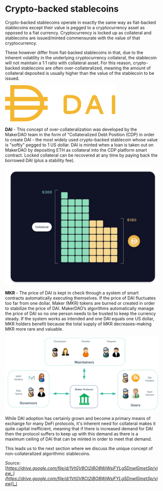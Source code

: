 # Crypto-backed stablecoins

Crypto-backed stablecoins operate in exactly the same way as fiat-backed stablecoins except their value is pegged to a cryptocurrency asset as opposed to a fiat currency. Cryptocurrency is locked up as collateral and stablecoins are issued/minted commensurate with the value of that cryptocurrency.

These however differ from fiat-backed stablecoins in that, due to the inherent volatility in the underlying cryptocurrency collateral, the stablecoin will not maintain a 1:1 ratio with collateral asset. For this reason, crypto-backed stablecoins are often over-collateralized, meaning the amount of collateral deposited is usually higher than the value of the stablecoin to be issued.

![](../.gitbook/assets/image%20%2823%29.png)

**DAI** - This concept of over-collateralization was developed by the MakerDAO team in the form of "Collateralized Debt Position \(CDP\) in order to create DAI - the most widely used crypto-backed stablecoin whose value is "softly" pegged to 1 US dollar. DAI is minted when a loan is taken out on MakerDAO by depositing ETH as collateral into the CDP platform smart contract. Locked collateral can be recovered at any time by paying back the borrowed DAI \(plus a stability fee\).

![](../.gitbook/assets/image%20%2893%29.png)

**MKR** - The price of DAI is kept in check through a system of smart contracts automatically executing themselves. If the price of DAI fluctuates too far from one dollar, Maker \(MKR\) tokens are burned or created in order to stabilize the price of DAI. MakerDAO’s algorithms automatically manage the price of DAI so no one person needs to be trusted to keep the currency steady. If the system works as intended and one DAI equals one US dollar, MKR holders benefit because the total supply of MKR decreases–making MKR more rare and valuable.

![](../.gitbook/assets/image%20%2827%29.png)

While DAI adoption has certainly grown and become a primary means of exchange for many DeFi protocols, it's inherent need for collateral makes it quite capital inefficient, meaning that if there is increased demand for DAI then the protocol suffers to keep up with this demand as there is a maximum ceiling of DAI that can be minted in order to meet that demand.

This leads us to the next section where we discuss the unique concept of non-collateralized algorithmic stablecoins.

_Source:_ [_https://drive.google.com/file/d/1VtGV8Ct2iBO8WjWsjFYLg5DnwlGmetSp/view_](https://drive.google.com/file/d/1VtGV8Ct2iBO8WjWsjFYLg5DnwlGmetSp/view)\_\_

